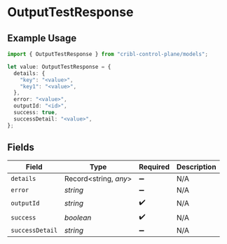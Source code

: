 # OutputTestResponse

## Example Usage

```typescript
import { OutputTestResponse } from "cribl-control-plane/models";

let value: OutputTestResponse = {
  details: {
    "key": "<value>",
    "key1": "<value>",
  },
  error: "<value>",
  outputId: "<id>",
  success: true,
  successDetail: "<value>",
};
```

## Fields

| Field                 | Type                  | Required              | Description           |
| --------------------- | --------------------- | --------------------- | --------------------- |
| `details`             | Record<string, *any*> | :heavy_minus_sign:    | N/A                   |
| `error`               | *string*              | :heavy_minus_sign:    | N/A                   |
| `outputId`            | *string*              | :heavy_check_mark:    | N/A                   |
| `success`             | *boolean*             | :heavy_check_mark:    | N/A                   |
| `successDetail`       | *string*              | :heavy_minus_sign:    | N/A                   |
